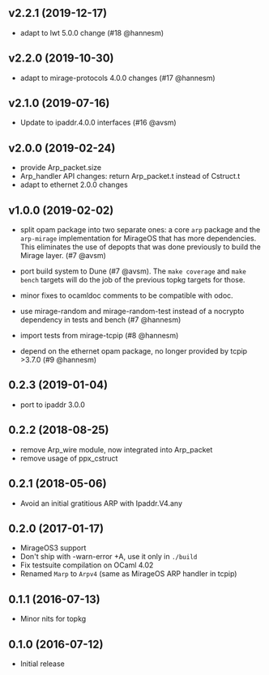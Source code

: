 ## v2.2.1 (2019-12-17)

* adapt to lwt 5.0.0 change (#18 @hannesm)

## v2.2.0 (2019-10-30)

* adapt to mirage-protocols 4.0.0 changes (#17 @hannesm)

## v2.1.0 (2019-07-16)

* Update to ipaddr.4.0.0 interfaces (#16 @avsm)

## v2.0.0 (2019-02-24)

* provide Arp_packet.size
* Arp_handler API changes: return Arp_packet.t instead of Cstruct.t
* adapt to ethernet 2.0.0 changes

## v1.0.0 (2019-02-02)

* split opam package into two separate ones: a core
  `arp` package and the `arp-mirage` implementation
  for MirageOS that has more dependencies.  This
  eliminates the use of depopts that was done previously
  to build the Mirage layer. (#7 @avsm)

* port build system to Dune (#7 @avsm). The `make coverage`
  and `make bench` targets will do the job of the previous
  topkg targets for those.

* minor fixes to ocamldoc comments to be compatible with
  odoc.

* use mirage-random and mirage-random-test instead of a
  nocrypto dependency in tests and bench (#7 @hannesm)

* import tests from mirage-tcpip (#8 @hannesm)

* depend on the ethernet opam package, no longer provided
  by tcpip >3.7.0 (#9 @hannesm)

## 0.2.3 (2019-01-04)

* port to ipaddr 3.0.0

## 0.2.2 (2018-08-25)

* remove Arp_wire module, now integrated into Arp_packet
* remove usage of ppx_cstruct

## 0.2.1 (2018-05-06)

* Avoid an initial gratitious ARP with Ipaddr.V4.any

## 0.2.0 (2017-01-17)

* MirageOS3 support
* Don't ship with -warn-error +A, use it only in `./build`
* Fix testsuite compilation on OCaml 4.02
* Renamed `Marp` to `Arpv4` (same as MirageOS ARP handler in tcpip)

## 0.1.1 (2016-07-13)

* Minor nits for topkg

## 0.1.0 (2016-07-12)

* Initial release
